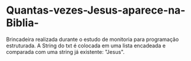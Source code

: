 # Quantas-vezes-Jesus-aparece-na-Biblia-
Brincadeira realizada durante o estudo de monitoria para programação estruturada. A String do txt é colocada em uma lista encadeada e comparada com uma string já existente: "Jesus". 
